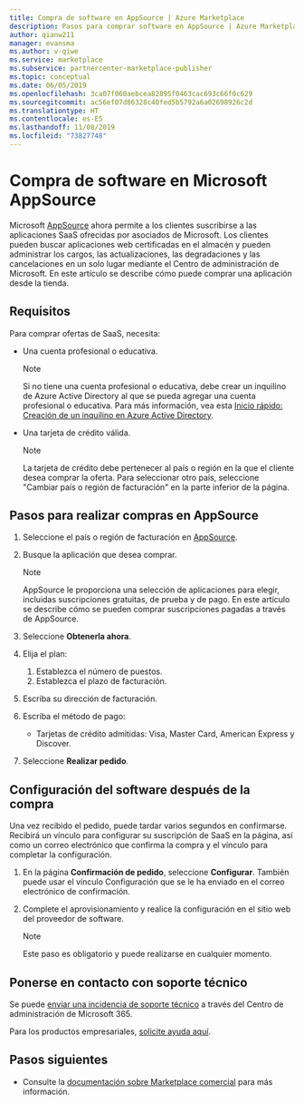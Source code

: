 ```yaml
---
title: Compra de software en AppSource | Azure Marketplace
description: Pasos para comprar software en AppSource | Azure Marketplace.
author: qianw211
manager: evansma
ms.author: v-qiwe
ms.service: marketplace
ms.subservice: partnercenter-marketplace-publisher
ms.topic: conceptual
ms.date: 06/05/2019
ms.openlocfilehash: 3ca07f060aebcea82895f0463cac693c66f0c629
ms.sourcegitcommit: ac56ef07d86328c40fed5b5792a6a02698926c2d
ms.translationtype: HT
ms.contentlocale: es-ES
ms.lasthandoff: 11/08/2019
ms.locfileid: "73827748"
---
```

# <a name="how-to-purchase-software-on-microsoft-appsource"></a>Compra de software en Microsoft AppSource

Microsoft [AppSource](https://appsource.microsoft.com/) ahora permite a los clientes suscribirse a las aplicaciones SaaS ofrecidas por asociados de Microsoft. Los clientes pueden buscar aplicaciones web certificadas en el almacén y pueden administrar los cargos, las actualizaciones, las degradaciones y las cancelaciones en un solo lugar mediante el Centro de administración de Microsoft. En este artículo se describe cómo puede comprar una aplicación desde la tienda.

## <a name="requirements"></a>Requisitos

Para comprar ofertas de SaaS, necesita:

- Una cuenta profesional o educativa.

    > [!Note]
    > Si no tiene una cuenta profesional o educativa, debe crear un inquilino de Azure Active Directory al que se pueda agregar una cuenta profesional o educativa. Para más información, vea esta [Inicio rápido: Creación de un inquilino en Azure Active Directory](https://docs.microsoft.com/azure/active-directory/fundamentals/active-directory-access-create-new-tenant).

- Una tarjeta de crédito válida.

    > [!Note]
    > La tarjeta de crédito debe pertenecer al país o región en la que el cliente desea comprar la oferta. Para seleccionar otro país, seleccione "Cambiar país o región de facturación" en la parte inferior de la página.

## <a name="steps-for-making-purchases-on-appsource"></a>Pasos para realizar compras en AppSource

1. Seleccione el país o región de facturación en [AppSource](https://appsource.microsoft.com/).
1. Busque la aplicación que desea comprar.

    > [!Note]
    > AppSource le proporciona una selección de aplicaciones para elegir, incluidas suscripciones gratuitas, de prueba y de pago. En este artículo se describe cómo se pueden comprar suscripciones pagadas a través de AppSource.

1. Seleccione **Obtenerla ahora**.
1. Elija el plan:

    1. Establezca el número de puestos.
    1. Establezca el plazo de facturación.
    
1. Escriba su dirección de facturación.
1. Escriba el método de pago:
    * Tarjetas de crédito admitidas: Visa, Master Card, American Express y Discover.
    
1. Seleccione **Realizar pedido**.

## <a name="how-to-configure-software-post-purchase"></a>Configuración del software después de la compra

Una vez recibido el pedido, puede tardar varios segundos en confirmarse. Recibirá un vínculo para configurar su suscripción de SaaS en la página, así como un correo electrónico que confirma la compra y el vínculo para completar la configuración.

1. En la página **Confirmación de pedido**, seleccione **Configurar**. También puede usar el vínculo Configuración que se le ha enviado en el correo electrónico de confirmación.
1. Complete el aprovisionamiento y realice la configuración en el sitio web del proveedor de software.

    > [!Note]
    > Este paso es obligatorio y puede realizarse en cualquier momento.

## <a name="contact-support"></a>Ponerse en contacto con soporte técnico

Se puede [enviar una incidencia de soporte técnico](https://admin.microsoft.com/Adminportal/Home?source=applauncher#/homepage) a través del Centro de administración de Microsoft 365.

Para los productos empresariales, [solicite ayuda aquí](https://docs.microsoft.com/office365/admin/contact-support-for-business-products?view=o365-worldwide&tabs=phone).

## <a name="next-steps"></a>Pasos siguientes

- Consulte la [documentación sobre Marketplace comercial](https://docs.microsoft.com/azure/marketplace/partner-center-portal/commercial-marketplace-overview) para más información.
